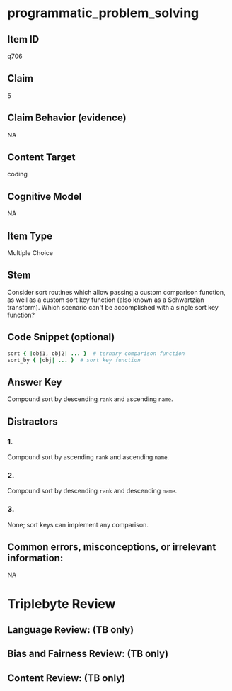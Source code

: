 # programmatic_problem_solving

## Item ID
q706

## Claim
5

## Claim Behavior (evidence)
NA

## Content Target
coding

## Cognitive Model
NA

## Item Type
Multiple Choice

## Stem
Consider sort routines which allow passing a custom comparison function, as well as a custom sort key function (also known as a Schwartzian transform).  Which scenario can't be accomplished with a single sort key function?

## Code Snippet (optional)
```ruby
sort { |obj1, obj2| ... }  # ternary comparison function
sort_by { |obj| ... }  # sort key function
```

## Answer Key
Compound sort by descending `rank` and ascending `name`.

## Distractors

### 1.
Compound sort by ascending `rank` and ascending `name`.

### 2.
Compound sort by descending `rank` and descending `name`.

### 3.
None; sort keys can implement any comparison.

## Common errors, misconceptions, or irrelevant information:
NA

# Triplebyte Review


## Language Review: (TB only)


## Bias and Fairness Review: (TB only)


## Content Review: (TB only)

